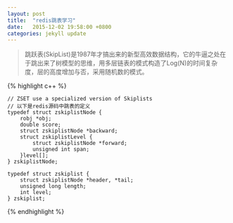 ```yaml
---
layout: post
title:	"redis跳表学习"
date: 	2015-12-02 19:58:00 +0800
categories: jekyll update
---
```


 > 跳跃表(SkipList)是1987年才搞出来的新型高效数据结构，它的牛逼之处在于跳出来了树模型的思维，用多层链表的模式构造了Log(N)的时间复杂度，层的高度增加与否，采用随机数的模式。

{% highlight c++ %}
	
	// ZSET use a specialized version of Skiplists
	// 以下是redis源码中跳表的定义
	typedef struct zskiplistNode {
    	robj *obj;
    	double score;
    	struct zskiplistNode *backward;
    	struct zskiplistLevel {
    		struct zskiplistNode *forward;
			unsigned int span;
    	}level[];
	} zskiplistNode;

	typedef struct zskiplist {
    	struct zskiplistNode *header, *tail;
    	unsigned long length;
    	int level;
	} zskiplist;
{% endhighlight %}
